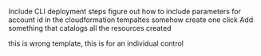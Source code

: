 Include CLI deployment steps
figure out how to include parameters for account id in the cloudformation tempaltes
somehow create one click 
Add something that catalogs all the resources created

this is wrong template, this is for an individual control